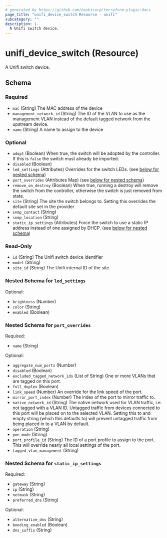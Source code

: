 ```yaml
---
# generated by https://github.com/hashicorp/terraform-plugin-docs
page_title: "unifi_device_switch Resource - unifi"
subcategory: ""
description: |-
  A Unifi switch device.
---
```


# unifi_device_switch (Resource)

A Unifi switch device.



<!-- schema generated by tfplugindocs -->
## Schema

### Required

- `mac` (String) The MAC address of the device
- `management_network_id` (String) The ID of the VLAN to use as the management VLAN instead of the default tagged network from the upstream device.
- `name` (String) A name to assign to the device

### Optional

- `adopt` (Boolean) When true, the switch will be adopted by the controller. If this is `false` the switch must already be imported.
- `disabled` (Boolean)
- `led_settings` (Attributes) Overrides for the switch LEDs. (see [below for nested schema](#nestedatt--led_settings))
- `port_overrides` (Attributes Map) (see [below for nested schema](#nestedatt--port_overrides))
- `remove_on_destroy` (Boolean) When true, running a destroy will remove the switch from the controller, otherwise the switch is just removed from state.
- `site` (String) The site the switch belongs to. Setting this overrides the default site set in the provider
- `snmp_contact` (String)
- `snmp_location` (String)
- `static_ip_settings` (Attributes) Force the switch to use a static IP address instead of one assigned by DHCP. (see [below for nested schema](#nestedatt--static_ip_settings))

### Read-Only

- `id` (String) The Unifi switch device identifier
- `model` (String)
- `site_id` (String) The Unifi internal ID of the site.

<a id="nestedatt--led_settings"></a>
### Nested Schema for `led_settings`

Optional:

- `brightness` (Number)
- `color` (String)
- `enabled` (Boolean)


<a id="nestedatt--port_overrides"></a>
### Nested Schema for `port_overrides`

Required:

- `name` (String)

Optional:

- `aggregate_num_ports` (Number)
- `disabled` (Boolean)
- `excluded_tagged_network_ids` (List of String) One or more VLANs that are tagged on this port.
- `full_duplex` (Boolean)
- `link_speed` (Number) An override for the link speed of the port.
- `mirror_port_index` (Number) The index of the port to mirror traffic to.
- `native_network_id` (String) The native network used for VLAN traffic, i.e. not tagged with a VLAN ID. Untagged traffic from devices connected to this port will be placed on to the selected VLAN. Setting this to and empty string (which this defaults to) will prevent untagged traffic from being placed in to a VLAN by default.
- `operation` (String)
- `poe_mode` (String)
- `port_profile_id` (String) The ID of a port profile to assign to the port. This will override nearly all local settings of the port.
- `tagged_vlan_management` (String)


<a id="nestedatt--static_ip_settings"></a>
### Nested Schema for `static_ip_settings`

Required:

- `gateway` (String)
- `ip` (String)
- `netmask` (String)
- `preferred_dns` (String)

Optional:

- `alternative_dns` (String)
- `bonding_enabled` (Boolean)
- `dns_suffix` (String)
